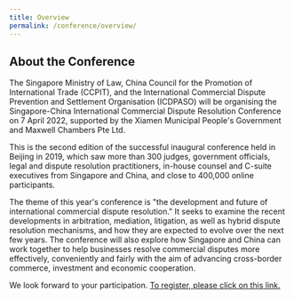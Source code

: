 ```yaml
---
title: Overview
permalink: /conference/overview/
---
```

## About the Conference

The Singapore Ministry of Law, China Council for the Promotion of International Trade (CCPIT), and the International Commercial Dispute Prevention and Settlement Organisation (ICDPASO) will be organising the Singapore-China International Commercial Dispute Resolution Conference on 7 April 2022, supported by the Xiamen Municipal People's Government and Maxwell Chambers Pte Ltd.

This is the second edition of the successful inaugural conference held in Beijing in 2019, which saw more than 300 judges, government officials, legal and dispute resolution practitioners, in-house counsel and C-suite executives from Singapore and China, and close to 400,000 online participants.

The theme of this year's conference is "the development and future of international commercial dispute resolution." It seeks to examine the recent developments in arbitration, mediation, litigation, as well as hybrid dispute resolution mechanisms, and how they are expected to evolve over the next few years. The conference will also explore how Singapore and China can work together to help businesses resolve commercial disputes more effectively, conveniently and fairly with the aim of advancing cross-border commerce, investment and economic cooperation.

We look forward to your participation. <a href="https://form.gov.sg/60a3368267fcaf0011ff4922">To register, please click on this link.</a>
